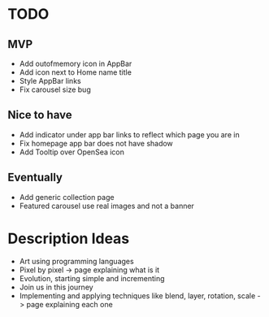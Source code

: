 # TODO

## MVP
* Add outofmemory icon in AppBar
* Add icon next to Home name title
* Style AppBar links
* Fix carousel size bug

## Nice to have
* Add indicator under app bar links to reflect which page you are in
* Fix homepage app bar does not have shadow
* Add Tooltip over OpenSea icon

## Eventually
* Add generic collection page
* Featured carousel use real images and not a banner

# Description Ideas

* Art using programming languages
* Pixel by pixel -> page explaining what is it
* Evolution, starting simple and incrementing
* Join us in this journey
* Implementing and applying techniques like blend, layer, rotation, scale -> page explaining each one